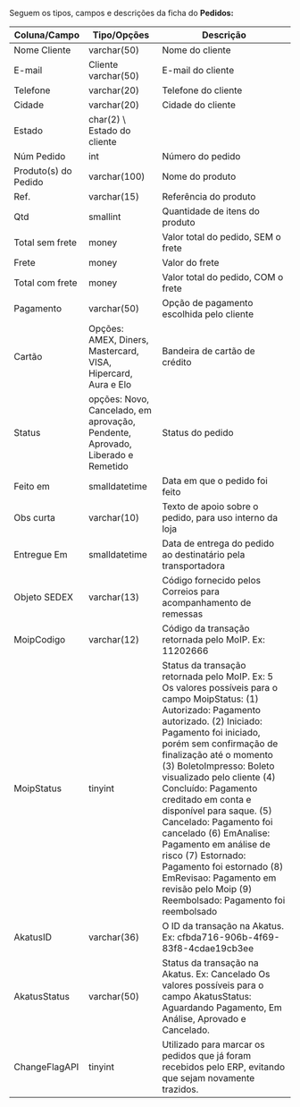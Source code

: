 Seguem os tipos, campos e descrições da ficha do **Pedidos:**

Coluna/Campo | Tipo/Opções | Descrição
------------ | ------------- |------------ 
Nome Cliente | varchar(50) | Nome do cliente
E-mail | Cliente varchar(50) | E-mail do cliente
Telefone | varchar(20) | Telefone do cliente
Cidade | varchar(20) | Cidade do cliente
Estado | char(2) \ Estado do cliente
Núm Pedido | int | Número do pedido
Produto(s) do Pedido | varchar(100) | Nome do produto
Ref. | varchar(15) | Referência do produto
Qtd | smallint | Quantidade de itens do produto
Total sem frete | money | Valor total do pedido, SEM o frete
Frete | money | Valor do frete
Total com frete | money | Valor total do pedido, COM o frete
Pagamento | varchar(50) | Opção de pagamento escolhida pelo cliente
Cartão | Opções: AMEX, Diners, Mastercard, VISA, Hipercard, Aura e Elo | Bandeira de cartão de crédito
Status | opções: Novo, Cancelado, em aprovação, Pendente, Aprovado, Liberado e Remetido | Status do pedido
Feito em | smalldatetime | Data em que o pedido foi feito
Obs curta | varchar(10) | Texto de apoio sobre o pedido, para uso interno da loja
Entregue Em | smalldatetime | Data de entrega do pedido ao destinatário pela transportadora
Objeto SEDEX | varchar(13) | Código fornecido pelos Correios para acompanhamento de remessas
MoipCodigo | varchar(12) | Código da transação retornada pelo MoIP. Ex: 11202666
MoipStatus | tinyint | Status da transação retornada pelo MoIP. Ex: 5 Os valores possíveis para o campo MoipStatus: (1) Autorizado: Pagamento autorizado. (2) Iniciado: Pagamento foi iniciado, porém sem confirmação de finalização até o momento (3) BoletoImpresso: Boleto visualizado pelo cliente (4) Concluído: Pagamento creditado em conta e disponível para saque. (5) Cancelado: Pagamento foi cancelado (6) EmAnalise: Pagamento em análise de risco (7) Estornado: Pagamento foi estornado (8) EmRevisao: Pagamento em revisão pelo Moip (9)  Reembolsado: Pagamento foi reembolsado
AkatusID | varchar(36) | O ID da transação na Akatus. Ex: cfbda716-906b-4f69-83f8-4cdae19cb3ee
AkatusStatus | varchar(50) | Status da transação na Akatus. Ex: Cancelado Os valores possíveis para o campo AkatusStatus: Aguardando Pagamento, Em Análise, Aprovado e Cancelado.
ChangeFlagAPI | tinyint | Utilizado para marcar os pedidos que já foram recebidos pelo ERP, evitando que sejam novamente trazidos.
